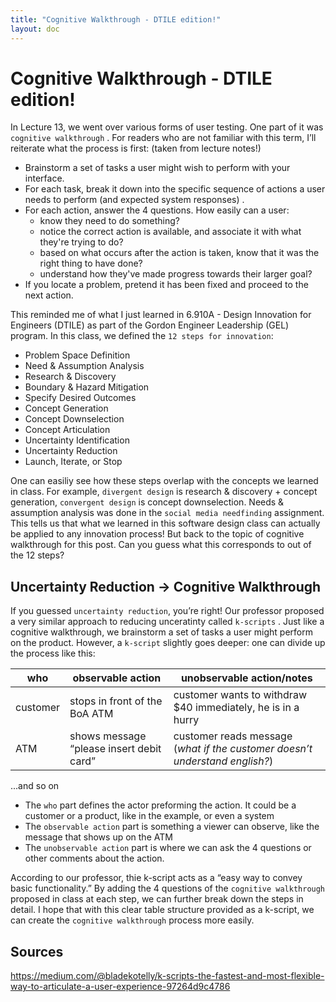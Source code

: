 ```yaml
---
title: "Cognitive Walkthrough - DTILE edition!"
layout: doc
---
```


# Cognitive Walkthrough - DTILE edition!

In Lecture 13, we went over various forms of user testing. One part of it was `cognitive walkthrough` . For readers who are not familiar with this term, I’ll reiterate what the process is first:  (taken from lecture notes!)

- Brainstorm a set of tasks a user might wish to perform with your interface.
- For each task, break it down into the specific sequence of actions a user needs to perform (and expected system responses) .
- For each action, answer the 4 questions. How easily can a user:
    - know they need to do something?
    - notice the correct action is available, and associate it with what they're trying to do?
    - based on what occurs after the action is taken, know that it was the right thing to have done?
    - understand how they've made progress towards their larger goal?
- If you locate a problem, pretend it has been fixed and proceed to the next action.

This reminded me of what I just learned in 6.910A - Design Innovation for Engineers (DTILE) as part of the Gordon Engineer Leadership (GEL) program. In this class, we defined the `12 steps for innovation`:

- Problem Space Definition
- Need & Assumption Analysis
- Research & Discovery
- Boundary & Hazard Mitigation
- Specify Desired Outcomes
- Concept Generation
- Concept Downselection
- Concept Articulation
- Uncertainty Identification
- Uncertainty Reduction
- Launch, Iterate, or Stop

One can easiliy see how these steps overlap with the concepts we learned in class. For example, `divergent design` is research & discovery + concept generation, `convergent design` is concept downselection. Needs & assumption analysis was done in the `social media needfinding` assignment. This tells us that what we learned in this software design class can actually be applied to any innovation process! But back to the topic of cognitive walkthrough for this post. Can you guess what this corresponds to out of the 12 steps? 

## Uncertainty Reduction → Cognitive Walkthrough

If you guessed `uncertainty reduction`, you’re right! Our professor proposed a very similar approach to reducing unceratinty called `k-scripts` . Just like a cognitive walkthrough, we brainstorm a set of tasks a user might perform on the product. However, a `k-script` slightly goes deeper: one can divide up the process like this:

| who | observable action | unobservable action/notes |
| --- | --- | --- |
| customer | stops in front of the BoA ATM | customer wants to withdraw $40 immediately, he is in a hurry |
| ATM | shows message “please insert debit card” | customer reads message (*what if the customer doesn’t understand english?*) |
...and so on

- The `who` part defines the actor preforming the action. It could be a customer or a product, like in the example, or even a system
- The `observable action` part is something a viewer can observe, like the message that shows up on the ATM
- The `unobservable action` part is where we can ask the 4 questions or other comments about the action.

According to our professor, thie k-script acts as a “easy way to convey basic functionality.” By adding the 4 questions of the `cognitive walkthrough` proposed in class at each step, we can further break down the steps in detail. I hope that with this clear table structure provided as a k-script, we can create the `cognitive walkthrough` process more easily. 

## Sources

https://medium.com/@bladekotelly/k-scripts-the-fastest-and-most-flexible-way-to-articulate-a-user-experience-97264d9c4786
